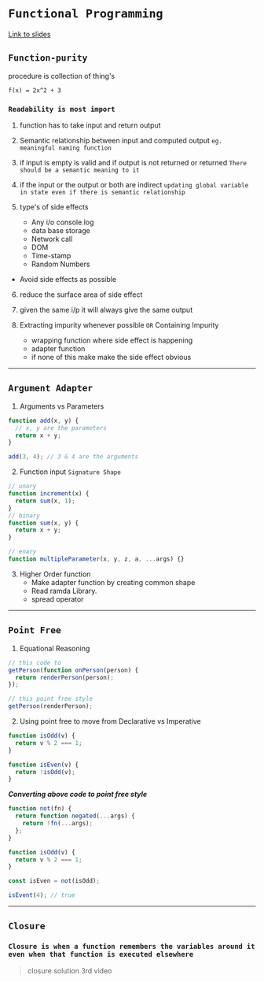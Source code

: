 # `Functional Programming`

<a href="http://static.frontendmasters.com/resources/2019-05-06-functional-light-v3/functional-light-v3.pdf" target="_blank">Link to slides</a>

## `Function-purity`

procedure is collection of thing's

```
f(x) = 2x^2 + 3
```

### `Readability is most import`

1. function has to take input and return output

2. Semantic relationship between input and computed output `eg. meaningful naming function`

3. if input is empty is valid and if output is not returned or returned `There should be a semantic meaning to it`

4. if the input or the output or both are indirect `updating global variable in state even if there is semantic relationship`

5. type's of side effects
   - Any i/o console.log
   - data base storage
   - Network call
   - DOM
   - Time-stamp
   - Random Numbers

- Avoid side effects as possible

6. reduce the surface area of side effect

7. given the same i/p it will always give the same output

8. Extracting impurity whenever possible `OR` Containing Impurity
   - wrapping function where side effect is happening
   - adapter function
   - if none of this make make the side effect obvious

---

## `Argument Adapter`

1. Arguments vs Parameters

```js
function add(x, y) {
  // x, y are the parameters
  return x + y;
}

add(3, 4); // 3 & 4 are the arguments
```

2. Function input `Signature Shape`

```js
// unary
function increment(x) {
  return sum(x, 1);
}
// binary
function sum(x, y) {
  return x + y;
}

// enary
function multipleParameter(x, y, z, a, ...args) {}
```

3. Higher Order function
   - Make adapter function by creating common shape
   - Read ramda Library.
   - spread operator

---

## `Point Free`

1. Equational Reasoning

```javascript
// this code to
getPerson(function onPerson(person) {
  return renderPerson(person);
});

// this point free style
getPerson(renderPerson);
```

2. Using point free to move from Declarative vs Imperative

```js
function isOdd(v) {
  return v % 2 === 1;
}

function isEven(v) {
  return !isOdd(v);
}
```

**_Converting above code to point free style_**

```js
function not(fn) {
  return function negated(...args) {
    return !fn(...args);
  };
}

function isOdd(v) {
  return v % 2 === 1;
}

const isEven = not(isOdd);

isEvent(4); // true
```

---

## `Closure`

### `Closure is when a function remembers the variables around it even when that function is executed elsewhere`

> closure solution 3rd video
